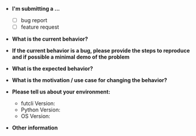 * **I'm submitting a ...**
  - [ ] bug report
  - [ ] feature request

* **What is the current behavior?**

* **If the current behavior is a bug, please provide the steps to reproduce and if possible a minimal demo of the problem**

* **What is the expected behavior?**

* **What is the motivation / use case for changing the behavior?**

* **Please tell us about your environment:**
  - futcli Version:
  - Python Version:
  - OS Version:

* **Other information**
